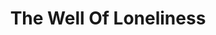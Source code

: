 ---
draft: false
slug: the-well-of-loneliness-cded3f6d
title: The Well Of Loneliness
type: books
params:
  authors:
  - Radclyffe Hall
  bookTitle: The Well Of Loneliness
  book_description: Stephen is an ideal child of aristocratic parents—a fencer, a
    horse rider and a keen scholar. Stephen grows to be a war hero, a bestselling
    writer and a loyal, protective lover. But Stephen is a woman, and her lovers are
    women. As her ambitions drive her, and society confines her, Stephen is forced
    into desperate actions.The Well of Lonelinesswas banned for obscenity when published
    in 1928. It became an international bestseller, and for decades was the single
    most famous lesbian novel. It has influenced how love between women is understood,
    for the twentieth century and beyond.
  cover: https://images-na.ssl-images-amazon.com/images/S/compressed.photo.goodreads.com/books/1415588651i/129223.jpg
  editions count: '288'
  isbn: 0965072290
  languages:
  - Английский, Иврит
  goodreads_link: https://www.goodreads.com/book/show/129223.The_Well_of_Loneliness
  page_count: '467'
  publication_year: '1928'
  russian_audioversion: 'no'
  russian_translation_status: exists
  short_book_description: Stephen is an ideal child of aristocratic parents—a fencer,
    a horse rider and a keen scholar. Stephen grows to be a war hero, a bestselling
    writer and a loyal, protective lover.
  tags:
  - Aristocracy (Social class)
  - Authors
  - British and irish fiction (fictional works by one author)
  - England fiction
  - Fiction lesbian
  - Fiction lgbtq+ lesbian
  - Heroes
  - Héros
  - LGBTQ+
  - LGBTQ+ novels before Stonewall
  - Lesbiennes
  - Romans nouvelles
  - Savants
  - Scholars
  - Social conditions
  - classics
  - fiction
  - historical fiction
  - lesbian
  - queer
  - romance
  - Écrivains
---